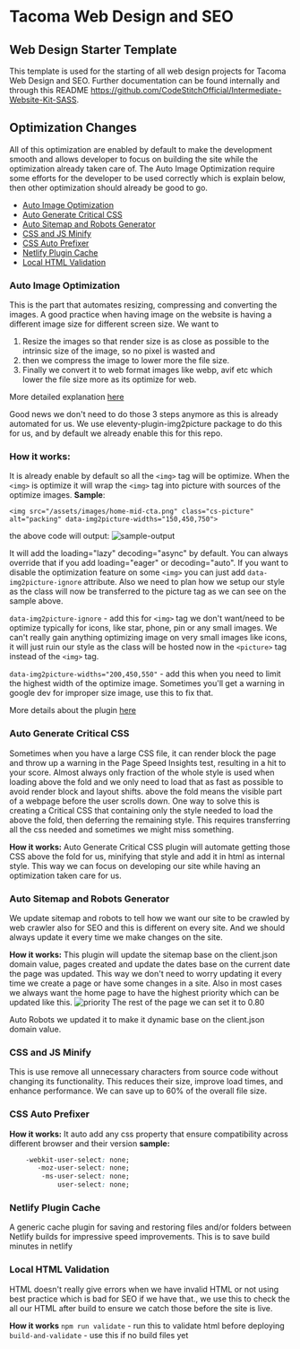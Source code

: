 
# Tacoma Web Design and SEO

## Web Design Starter Template

  

This template is used for the starting of all web design projects for Tacoma Web Design and SEO. Further documentation can be found internally and through this README https://github.com/CodeStitchOfficial/Intermediate-Website-Kit-SASS.

## Optimization Changes
All of this optimization are enabled by default to make the development smooth and allows developer to focus on building the site while the optimization already taken care of. The Auto Image Optimization require some efforts for the developer to be used correctly which is explain below, then other optimization should already be good to go.

- [Auto Image Optimization](#auto-image-optimization)
- [Auto Generate Critical CSS](#auto-generate-critical-css)
- [Auto Sitemap and Robots Generator](#auto-sitemap-and-robots-generator)
- [CSS and JS Minify](#css-and-js-minify)
- [CSS Auto Prefixer](#css-auto-prefixer)
- [Netlify Plugin Cache](#netlify-plugin-cache)
- [Local HTML Validation](#local-html-validation)


### Auto Image Optimization
This is the part that automates resizing, compressing and converting the images.
A good practice when having image on the  website is having a different image size for different screen size.
We want to 
 1.  Resize the images so that render size is as close as possible to the intrinsic size of the image, so no pixel is wasted and
 2. then we compress the image to lower more the file size.
 3. Finally we convert it to web format images like webp, avif etc which lower the file size more as its optimize for web.

More detailed explanation [here](https://codestitch.app/page-speed-handbook#section1)

Good news we don't need to do those 3 steps anymore as this is already automated for us. 
We use eleventy-plugin-img2picture package to do this for us, and by default we already enable this for this repo.
### How it works:
It is already enable by default so all the `<img>` tag will be optimize. 
When the `<img>` is optimize it will wrap the `<img>` tag into picture with sources of the optimize images.
**Sample**:


    <img src="/assets/images/home-mid-cta.png" class="cs-picture" alt="packing" data-img2picture-widths="150,450,750">
the above code will output:
![sample-output](https://i.ibb.co/0KSRqQG/ss.png)

It will add the loading="lazy" decoding="async" by default. You can always override that if you add loading="eager" or decoding="auto".
If you want to disable the optimization feature on some `<img>` you can just add `data-img2picture-ignore` attribute.
Also we need to plan how we setup our style as the class will now be transferred to the picture tag as we can see on the sample above.

 `data-img2picture-ignore` - add this for `<img>` tag we don't want/need to be optimize typically for icons, like star, phone, pin or any small images. We can't really gain anything optimizing image on very small images like icons, it will just ruin our style as the class will be hosted now in the `<picture>` tag instead of the `<img>` tag. 
 
`data-img2picture-widths="200,450,550"` - add this when you need to limit the highest width of the optimize image. Sometimes you'll get a warning in google dev for improper size image, use this to fix that.

More details about the plugin [here](https://github.com/saneef/eleventy-plugin-img2picture)

### Auto Generate Critical CSS
Sometimes when you have a large CSS file, it can render block the page and throw up a warning in the Page Speed Insights test, resulting in a hit to your score. Almost always only fraction of the whole style is used when loading above the fold and we only need to load that as fast as possible to avoid render block and layout shifts.
above the fold means the visible part of a webpage before the user scrolls down.
One way to solve this is creating a Critical CSS that containing only the style needed to load the above the fold, then deferring the remaining style. This requires transferring all the css needed and sometimes we might miss something. 

**How it works:**
Auto Generate Critical CSS plugin will automate getting those CSS above the fold for us, minifying that style and add it in html as internal style. This way we can focus on developing our site while having an optimization taken care for us.

### Auto Sitemap and Robots Generator
We update sitemap and robots to tell how we want our site to be crawled by web crawler also for SEO and this is different on every site. And we should always update it every time we make changes on the site.

**How it works:**
This plugin will update the sitemap base on the client.json domain value, pages created and update the dates base on the current date the page was updated. This way we don't need to worry updating it every time we create a page or have some changes in a site.  Also in most cases we always want the home page to have the highest priority which can be updated like this. 
![priority](https://i.ibb.co/BfP6QFq/screen.png)
The rest of the page we can set it to 0.80

Auto Robots we updated it to make it dynamic base on the client.json  domain value.

### CSS and JS Minify
This is use remove all unnecessary characters from source code without changing its functionality. This reduces their size, improve load times, and enhance performance. We can save up to 60% of the overall file size.

### CSS Auto Prefixer
**How it works:**
It auto add any css property that ensure compatibility across different browser and their version
**sample:**
```css
    -webkit-user-select: none;
       -moz-user-select: none;
        -ms-user-select: none;
            user-select: none;
```

### Netlify Plugin Cache
A generic cache plugin for saving and restoring files and/or folders between Netlify builds for impressive speed improvements. This is to save build minutes in netlify

### Local HTML Validation
HTML doesn't really give errors when we have invalid HTML or not using best practice which is bad for SEO if we have that., we use this to check the all our HTML after build to ensure we catch those before the site is live.

**How it works**
 `npm run validate` - run this to validate html before deploying
 `build-and-validate` - use this if no build files yet
 